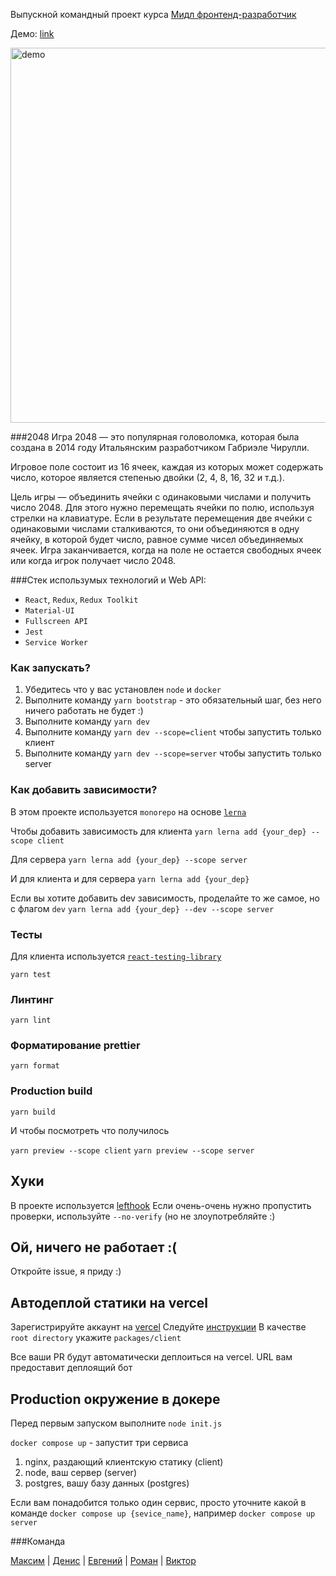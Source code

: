 Выпускной командный проект курса [Мидл фронтенд-разработчик](https://practicum.yandex.ru/middle-frontend/)

Демо: [link](https://praktikum-client.vercel.app/)


<img src="https://sun9-32.userapi.com/impg/6HuIZuRUg4YST4mrnUE_2cWAtf1Oajtr_90UCg/04d97exm_0Y.jpg?size=1280x671&quality=96&sign=a2b078af7868bfa3c8c883a4c2b5e21c&type=album" alt="demo" style="width: 600px;"/>


###2048
Игра 2048 — это популярная головоломка, которая была создана в 2014 году Итальянским разработчиком Габриэле Чирулли.

Игровое поле состоит из 16 ячеек, каждая из которых может содержать число, которое является степенью двойки (2, 4, 8, 16, 32 и т.д.).

Цель игры — объединить ячейки с одинаковыми числами и получить число 2048. Для этого нужно перемещать ячейки по полю, используя стрелки на клавиатуре. Если в результате перемещения две ячейки с одинаковыми числами сталкиваются, то они объединяются в одну ячейку, в которой будет число, равное сумме чисел объединяемых ячеек. Игра заканчивается, когда на поле не остается свободных ячеек или когда игрок получает число 2048.

###Стек использумых технологий и Web API:
- `React`, `Redux`, `Redux Toolkit`
- `Material-UI`
- `Fullscreen API`
- `Jest`
- `Service Worker`


### Как запускать?

1. Убедитесь что у вас установлен `node` и `docker`
2. Выполните команду `yarn bootstrap` - это обязательный шаг, без него ничего работать не будет :)
3. Выполните команду `yarn dev`
3. Выполните команду `yarn dev --scope=client` чтобы запустить только клиент
4. Выполните команду `yarn dev --scope=server` чтобы запустить только server


### Как добавить зависимости?
В этом проекте используется `monorepo` на основе [`lerna`](https://github.com/lerna/lerna)

Чтобы добавить зависимость для клиента 
```yarn lerna add {your_dep} --scope client```

Для сервера
```yarn lerna add {your_dep} --scope server```

И для клиента и для сервера
```yarn lerna add {your_dep}```


Если вы хотите добавить dev зависимость, проделайте то же самое, но с флагом `dev`
```yarn lerna add {your_dep} --dev --scope server```


### Тесты

Для клиента используется [`react-testing-library`](https://testing-library.com/docs/react-testing-library/intro/)

```yarn test```

### Линтинг

```yarn lint```

### Форматирование prettier

```yarn format```

### Production build

```yarn build```

И чтобы посмотреть что получилось


`yarn preview --scope client`
`yarn preview --scope server`

## Хуки
В проекте используется [lefthook](https://github.com/evilmartians/lefthook)
Если очень-очень нужно пропустить проверки, используйте `--no-verify` (но не злоупотребляйте :)

## Ой, ничего не работает :(

Откройте issue, я приду :)

## Автодеплой статики на vercel
Зарегистрируйте аккаунт на [vercel](https://vercel.com/)
Следуйте [инструкции](https://vitejs.dev/guide/static-deploy.html#vercel-for-git)
В качестве `root directory` укажите `packages/client`

Все ваши PR будут автоматически деплоиться на vercel. URL вам предоставит деплоящий бот

## Production окружение в докере
Перед первым запуском выполните `node init.js`


`docker compose up` - запустит три сервиса
1. nginx, раздающий клиентскую статику (client)
2. node, ваш сервер (server)
3. postgres, вашу базу данных (postgres)

Если вам понадобится только один сервис, просто уточните какой в команде
`docker compose up {sevice_name}`, например `docker compose up server`

###Команда

[Максим](https://github.com/boorav4ik) | [Денис](https://github.com/tayru) |  [Евгений](https://github.com/LapEv) |  [Роман](https://github.com/Replicatus) |  [Виктор](https://github.com/viktor-nonjme)